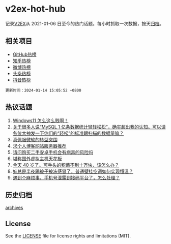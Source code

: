 # v2ex-hot-hub

 记录[V2EX](https://www.v2ex.com/)从 2021-01-06 日至今的热门话题。每小时抓取一次数据，按天[归档](archives)。
 
 ## 相关项目

- [GitHub热榜](https://github.com/snaildev/github-hot-hub)
- [知乎热榜](https://github.com/snaildev/zhihu-hot-hub)
- [微博热榜](https://github.com/snaildev/weibo-hot-hub)
- [头条热榜](https://github.com/snaildev/toutiao-hot-hub)
- [抖音热榜](https://github.com/snaildev/douyin-hot-hub)


 `更新时间：2024-01-14 15:05:52 +0800`

## 热议话题

1. [Windows11 怎么这么贱啊！](https://www.v2ex.com/t/1008375)
1. [关于很多人说“MySQL 1 亿条数据统计轻轻松松”，确实超出我的认知。可以请各位大神发一下你们的“轻松”的标准跟扫描的数据量嘛？](https://www.v2ex.com/t/1008404)
1. [真佩服微软的转型突围](https://www.v2ex.com/t/1008414)
1. [求个人博客网站服务器推荐](https://www.v2ex.com/t/1008361)
1. [请问购买二手安卓手机会有病毒的风险吗](https://www.v2ex.com/t/1008452)
1. [堪称国外虚拟主机天花板](https://www.v2ex.com/t/1008424)
1. [今天 40 岁了。可手头的积蓄不到十万块，该怎么办？](https://www.v2ex.com/t/1008491)
1. [娃总是半夜踢被子被冻感冒了，普通壁挂空调如何实现恒温？](https://www.v2ex.com/t/1008463)
1. [遇到个麻烦事，手机号泄露到接码平台了，怎么处理？](https://www.v2ex.com/t/1008447)

## 历史归档

[archives](archives)

## License

See the [LICENSE](LICENSE) file for license rights and limitations (MIT).

